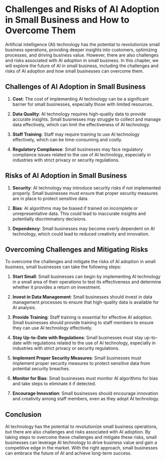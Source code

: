 Challenges and Risks of AI Adoption in Small Business and How to Overcome Them
=============================================================================================================================

Artificial intelligence (AI) technology has the potential to revolutionize small business operations, providing deeper insights into customers, optimizing processes, and driving business value. However, there are also challenges and risks associated with AI adoption in small business. In this chapter, we will explore the future of AI in small business, including the challenges and risks of AI adoption and how small businesses can overcome them.

Challenges of AI Adoption in Small Business
-------------------------------------------

1. **Cost**: The cost of implementing AI technology can be a significant barrier for small businesses, especially those with limited resources.

2. **Data Quality**: AI technology requires high-quality data to provide accurate insights. Small businesses may struggle to collect and manage data effectively, which can limit the effectiveness of AI technology.

3. **Staff Training**: Staff may require training to use AI technology effectively, which can be time-consuming and costly.

4. **Regulatory Compliance**: Small businesses may face regulatory compliance issues related to the use of AI technology, especially in industries with strict privacy or security regulations.

Risks of AI Adoption in Small Business
--------------------------------------

1. **Security**: AI technology may introduce security risks if not implemented properly. Small businesses must ensure that proper security measures are in place to protect sensitive data.

2. **Bias**: AI algorithms may be biased if trained on incomplete or unrepresentative data. This could lead to inaccurate insights and potentially discriminatory decisions.

3. **Dependency**: Small businesses may become overly dependent on AI technology, which could lead to reduced creativity and innovation.

Overcoming Challenges and Mitigating Risks
------------------------------------------

To overcome the challenges and mitigate the risks of AI adoption in small business, small businesses can take the following steps:

1. **Start Small**: Small businesses can begin by implementing AI technology in a small area of their operations to test its effectiveness and determine whether it provides a return on investment.

2. **Invest in Data Management**: Small businesses should invest in data management processes to ensure that high-quality data is available for AI analysis.

3. **Provide Training**: Staff training is essential for effective AI adoption. Small businesses should provide training to staff members to ensure they can use AI technology effectively.

4. **Stay Up-to-Date with Regulations**: Small businesses must stay up-to-date with regulations related to the use of AI technology, especially in industries with strict privacy or security regulations.

5. **Implement Proper Security Measures**: Small businesses must implement proper security measures to protect sensitive data from potential security breaches.

6. **Monitor for Bias**: Small businesses must monitor AI algorithms for bias and take steps to eliminate it if detected.

7. **Encourage Innovation**: Small businesses should encourage innovation and creativity among staff members, even as they adopt AI technology.

Conclusion
----------

AI technology has the potential to revolutionize small business operations, but there are also challenges and risks associated with AI adoption. By taking steps to overcome these challenges and mitigate these risks, small businesses can leverage AI technology to drive business value and gain a competitive edge in the market. With the right approach, small businesses can embrace the future of AI and achieve long-term success.
